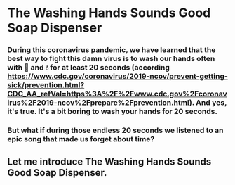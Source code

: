 # The Washing Hands Sounds Good Soap Dispenser

### During this coronavirus pandemic, we have learned that the best way to fight this damn virus is to wash our hands often with :soap: and :droplet: for at least 20 seconds (according https://www.cdc.gov/coronavirus/2019-ncov/prevent-getting-sick/prevention.html?CDC_AA_refVal=https%3A%2F%2Fwww.cdc.gov%2Fcoronavirus%2F2019-ncov%2Fprepare%2Fprevention.html). And yes, it's true. It's a bit boring to wash your hands for 20 seconds.

### But what if during those endless 20 seconds we listened to an epic song that made us forget about time?

## Let me introduce The Washing Hands Sounds Good Soap Dispenser.

